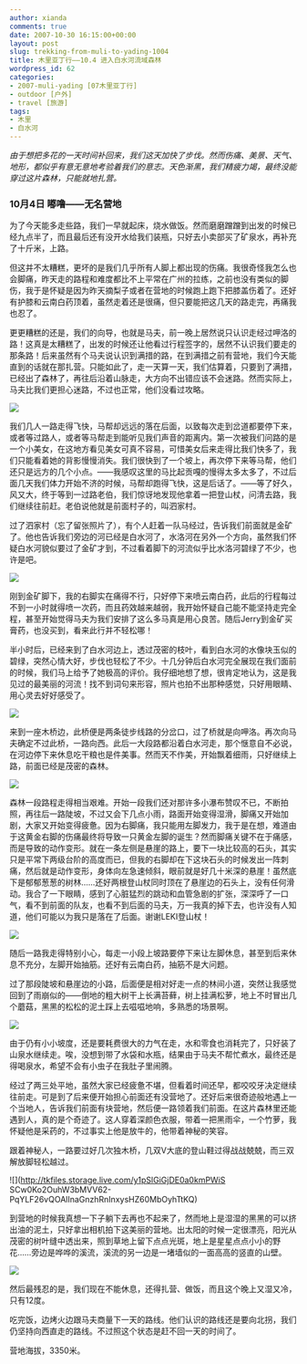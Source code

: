 ```yaml
---
author: xianda
comments: true
date: 2007-10-30 16:15:00+00:00
layout: post
slug: trekking-from-muli-to-yading-1004
title: 木里亚丁行——10.4 进入白水河流域森林
wordpress_id: 62
categories:
- 2007-muli-yading [07木里亚丁行]
- outdoor [户外]
- travel [旅游]
tags:
- 木里
- 白水河
---
```


_由于想把多花的一天时间补回来，我们这天加快了步伐。然而伤痛、美景、天气、地形，都似乎有意无意地考验着我们的意志。天色渐黑，我们精疲力竭，最终没能穿过这片森林，只能就地扎营。_





### 10月4日 嘟噜——无名营地





为了今天能多走些路，我们一早就起床，烧水做饭。然而磨磨蹭蹭到出发的时候已经九点半了，而且最后还有没开水给我们装瓶，只好去小卖部买了矿泉水，再补充了十斤米，上路。



但这并不太糟糕，更坏的是我们几乎所有人脚上都出现的伤痛。我很奇怪我怎么也会脚痛，昨天走的路程和难度都比不上平常在广州的拉练，之前也没有类似的脚伤，我于是怀疑是因为昨天摘梨子或者在营地的时候跑上跑下把膝盖伤着了。还好有护膝和云南白药顶着，虽然走着还是很痛，但只要能把这几天的路走完，再痛我也忍了。



更更糟糕的还是，我们的向导，也就是马夫，前一晚上居然说只认识走经过呷洛的路！这真是太糟糕了，出发的时候还让他看过行程签字的，居然不认识我们要走的那条路！后来虽然有个马夫说认识到满措的路，在到满措之前有营地，我们今天能直到的话就在那扎营。只能如此了，走一天算一天，我们估算着，只要到了满措，已经出了森林了，再往后沿着山脉走，大方向不出错应该不会迷路。然而实际上，马夫比我们更担心迷路，不过也正常，他们没看过攻略。



![](http://tkfiles.storage.live.com/y1pSlGiGjDE0a0Ft6aeV_-dRqWKzOHl7hCmLcyvzAIicp_iYHtNjECiSCwrDvAaAlCzGYhzckFiZWU)

<!-- more -->

我们几人一路走得飞快，马帮却远远的落在后面，以致每次走到岔道都要停下来，或者等过路人，或者等马帮走到能听见我们声音的距离内。第一次被我们问路的是一个小美女，在这地方看见美女可真不容易，可惜美女后来走得比我们快多了，我们只能看着她的背影慢慢消失。我们很快到了一个坡上，再次停下来等马帮，他们还只是远方的几个小点。——我感叹这里的马比起贡嘎的慢得太多太多了，不过后面几天我们体力开始不济的时候，马帮却跑得飞快，这是后话了。——等了好久，风又大，终于等到一过路老伯，我们惊讶地发现他拿着一把登山杖，问清去路，我们继续往前赶。老伯说他就是前面村子的，叫泗家村。



过了泗家村（忘了留张照片了），有个人赶着一队马经过，告诉我们前面就是金矿了。他也告诉我们旁边的河已经是白水河了，水洛河在另外一个方向，虽然我们怀疑白水河貌似要过了金矿才到，不过看着脚下的河流似乎比水洛河碧绿了不少，也许是吧。



![](http://tkfiles.storage.live.com/y1pSlGiGjDE0a3c_T-H4keXeHB71gPAeLDLKZrdKOanQXidO6mdaZVz15-0pAe4-YPDG8DoecZuyTc)



刚到金矿脚下，我的右脚实在痛得不行，只好停下来喷云南白药，此后的行程每过不到一小时就得喷一次药，而且药效越来越弱，我开始怀疑自己能不能坚持走完全程，甚至开始觉得马夫为我们安排了这么多马真是用心良苦。随后Jerry到金矿买膏药，也没买到，看来此行并不轻松哪！



半小时后，已经来到了白水河边上，透过茂密的枝叶，看到白水河的水像块玉似的碧绿，突然心情大好，步伐也轻松了不少。十几分钟后白水河完全展现在我们面前的时候，我们马上给予了她极高的评价。我仔细地想了想，很肯定地认为，这是我见过的最美丽的河流！找不到词句来形容，照片也拍不出那种感觉，只好用眼睛、用心灵去好好感受了。



![](http://tkfiles.storage.live.com/y1pSlGiGjDE0a09793ACfnr_flhMWiSixlsgWNalQaksBFG_Y5xGOHPS8BwuCzEqQWN2f-ZQ_0dvCg)



来到一座木桥边，此桥便是两条徒步线路的分岔口，过了桥就是向呷洛。再次向马夫确定不过此桥，一路向西。此后一大段路都沿着白水河走，那个惬意自不必说，在河边停下来休息吃干粮也是件美事。然而天不作美，开始飘着细雨，只好继续上路，前面已经是茂密的森林。



![](http://tkfiles.storage.live.com/y1pSlGiGjDE0a02NHxeHy4YIndpZrzdMroVriRWkD_LGfvwiGQhxWzES5yUNLmAASmMMM9_PpI1sUQ)



森林一段路程走得相当艰难。开始一段我们还对那许多小瀑布赞叹不已，不断拍照，再往后一路陡坡，不过又会下几点小雨，路面开始变得湿滑，脚痛又开始加剧，大家又开始变得疲惫。因为右脚痛，我只能用左脚发力，我于是在想，难道由于这黄金右脚的伤痛最终将导致一只黄金左脚的诞生？然而脚痛关键不在于痛感，而是导致的动作变形。就在一条左侧是悬崖的路上，要下一块比较高的石头，其实只是平常下两级台阶的高度而已，但我的右脚却在下这块石头的时候发出一阵刺痛，然后就是动作变形，身体向左急速倾斜，眼前就是好几十米深的悬崖！虽然底下是郁郁葱葱的树林……还好两根登山杖同时顶在了悬崖边的石头上，没有任何滑动。我合了一下眼睛，感到了心脏猛烈的跳动和血管急剧的扩张，深深呼了一口气，看不到前面的队友，也看不到后面的马夫，万一我真的掉下去，也许没有人知道，他们可能以为我只是落在了后面。谢谢LEKI登山杖！



![](http://tkfiles.storage.live.com/y1pSlGiGjDE0a02Ck2yL7PRovOcRtn4WxLs6olWDXhMfGaLTjFcyrmLX9VRPM8Zakhn7YhRxKfVKxM)



随后一路我走得特别小心，每走一小段上坡路要停下来让左脚休息，甚至到后来休息不充分，左脚开始抽筋。还好有云南白药，抽筋不是大问题。



过了那段陡坡和悬崖边的小路，后面便是相对好走一点的林间小道，突然让我感觉回到了雨崩似的——倒地的粗大树干上长满苔藓，树上挂满松萝，地上不时冒出几个蘑菇，黑黑的松松的泥土踩上去嗞嗞地响，多熟悉的场景啊。



![](http://tkfiles.storage.live.com/y1pSlGiGjDE0a0kjP04F35rEyTO0NEHV_6Q1hzoVJ4XZzWEQGdtLAMDp6hCxiDEYFj_UUQl6buImBU)



由于仍有小小坡度，还是要耗费很大的力气在走，水和零食也消耗完了，只好装了山泉水继续走。唉，没想到带了水袋和水瓶，结果由于马夫不帮忙煮水，最终还是得喝泉水，希望不会有小虫子在我肚子里闹腾。



经过了两三处平地，虽然大家已经疲惫不堪，但看着时间还早，都咬咬牙决定继续往前走。可是到了后来便开始担心前面还有没营地了。还好后来很奇迹般地遇上一个当地人，告诉我们前面有块营地，然后便一路领着我们前面。在这片森林里还能遇到人，真的是个奇迹了。这人穿着深颜色衣服，带着一把黑雨伞，一个竹萝，我怀疑他是采药的，不过事实上他是放牛的，他带着神秘的笑容。



跟着神秘人，一路要过好几次独木桥，几双V大底的登山鞋过得战战兢兢，而三双解放脚轻松越过。



![](http://tkfiles.storage.live.com/y1pSlGiGjDE0a0kmPWiS
SCw0Ko2OuhW3bMVV62-PqYLF26vQOAlInaGnzhRnInxysHZ60MbOyhTtKQ)



到营地的时候我真想一下子躺下去再也不起来了，然而地上是湿湿的黑黑的可以挤出油的泥土，只好拿出相机拍下这美丽的营地。出太阳的时候一定很漂亮，阳光从茂密的树叶缝中透出来，照到草地上留下点点光斑，地上是星星点点小小的野花……旁边是哗哗的溪流，溪流的另一边是一堵墙似的一面高高的竖直的山壁。



![](http://tkfiles.storage.live.com/y1pSlGiGjDE0a2TsX_DoeJMpzLxiPGf8scfk6DOWCO9odNAJZA98isGTnQqVRl7aSJlWcD2NJXbJBk)



然后最残忍的是，我们现在不能休息，还得扎营、做饭，而且这个晚上又湿又冷，只有12度。



吃完饭，边烤火边跟马夫商量下一天的路线。他们认识的路线还是要向北拐，我们仍坚持向西直走的路线。不过照这个状态是赶不回一天的时间了。



营地海拔，3350米。






